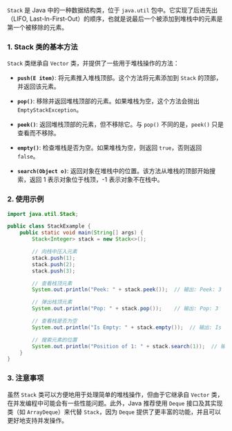 `Stack` 是 Java 中的一种数据结构类，位于 `java.util` 包中。它实现了后进先出（LIFO, Last-In-First-Out）的顺序，也就是说最后一个被添加到堆栈中的元素是第一个被移除的元素。

### 1. Stack 类的基本方法
`Stack` 类继承自 `Vector` 类，并提供了一些用于堆栈操作的方法：

- **`push(E item)`**: 将元素推入堆栈顶部。这个方法将元素添加到 `Stack` 的顶部，并返回该元素。
  
- **`pop()`**: 移除并返回堆栈顶部的元素。如果堆栈为空，这个方法会抛出 `EmptyStackException`。

- **`peek()`**: 返回堆栈顶部的元素，但不移除它。与 `pop()` 不同的是，`peek()` 只是查看而不移除。

- **`empty()`**: 检查堆栈是否为空。如果堆栈为空，则返回 `true`，否则返回 `false`。

- **`search(Object o)`**: 返回对象在堆栈中的位置。该方法从堆栈的顶部开始搜索，返回 1 表示对象位于栈顶，-1 表示对象不在栈中。

### 2. 使用示例
```java
import java.util.Stack;

public class StackExample {
    public static void main(String[] args) {
        Stack<Integer> stack = new Stack<>();

        // 向栈中压入元素
        stack.push(1);
        stack.push(2);
        stack.push(3);

        // 查看栈顶元素
        System.out.println("Peek: " + stack.peek());  // 输出: Peek: 3

        // 弹出栈顶元素
        System.out.println("Pop: " + stack.pop());    // 输出: Pop: 3

        // 查看栈是否为空
        System.out.println("Is Empty: " + stack.empty());  // 输出: Is Empty: false

        // 搜索元素的位置
        System.out.println("Position of 1: " + stack.search(1));  // 输出: Position of 1: 2
    }
}
```

### 3. 注意事项
虽然 `Stack` 类可以方便地用于处理简单的堆栈操作，但由于它继承自 `Vector` 类，在并发编程中可能会有一些性能问题。此外，Java 推荐使用 `Deque` 接口及其实现类（如 `ArrayDeque`）来代替 `Stack`，因为 `Deque` 提供了更丰富的功能，并且可以更好地支持并发操作。